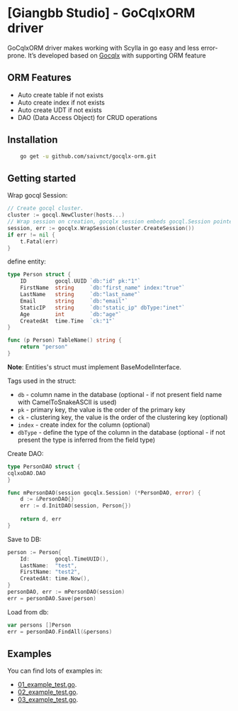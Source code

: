 # [Giangbb Studio] - GoCqlxORM driver

GoCqlxORM driver makes working with Scylla in go easy and less error-prone.
It’s developed based on [Gocqlx](https://github.com/scylladb/gocqlx) with supporting ORM feature

## ORM Features

* Auto create table if not exists
* Auto create index if not exists
* Auto create UDT if not exists
* DAO (Data Access Object) for CRUD operations


## Installation

```bash
    go get -u github.com/saivnct/gocqlx-orm.git
```

## Getting started

Wrap gocql Session:

```go
// Create gocql cluster.
cluster := gocql.NewCluster(hosts...)
// Wrap session on creation, gocqlx session embeds gocql.Session pointer. 
session, err := gocqlx.WrapSession(cluster.CreateSession())
if err != nil {
	t.Fatal(err)
}
```

define entity:
```go
type Person struct {
    ID         gocql.UUID `db:"id" pk:"1"`
    FirstName  string     `db:"first_name" index:"true"`
    LastName   string     `db:"last_name"`
    Email      string     `db:"email"`
	StaticIP   string     `db:"static_ip" dbType:"inet"`
    Age        int        `db:"age"`
    CreatedAt  time.Time  `ck:"1"`
}

func (p Person) TableName() string {
    return "person"
}
```

**Note**: Entities's struct must implement BaseModelInterface.

Tags used in the struct:
* `db` - column name in the database (optional - if not present field name with CamelToSnakeASCII is used)
* `pk` - primary key, the value is the order of the primary key
* `ck` - clustering key, the value is the order of the clustering key (optional)
* `index` - create index for the column (optional)
* `dbType` - define the type of the column in the database (optional - if not present the type is inferred from the field type)



Create DAO:
```go
type PersonDAO struct {
cqlxoDAO.DAO
}

func mPersonDAO(session gocqlx.Session) (*PersonDAO, error) {
    d := &PersonDAO{}
    err := d.InitDAO(session, Person{})
    
    return d, err
}
```
Save to DB:
```go
person := Person{
    Id:        gocql.TimeUUID(),
    LastName:  "test",
    FirstName: "test2",
    CreatedAt: time.Now(),
}
personDAO, err := mPersonDAO(session)
err = personDAO.Save(person)
```

Load from db:
```go
var persons []Person
err = personDAO.FindAll(&persons)
```

## Examples

You can find lots of examples in:
* [01_example_test.go](/test/01_example_test.go).
* [02_example_test.go](/test/02_example_test.go).
* [03_example_test.go](/test/03_example_test.go).